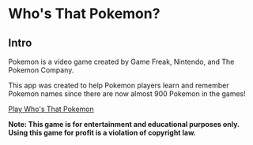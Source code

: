 # Who's That Pokemon?

## Intro
Pokemon is a video game created by Game Freak, Nintendo, and The Pokemon Company.

This app was created to help Pokemon players learn and remember
Pokemon names since there are now almost 900 Pokemon in the games!

[Play Who's That Pokemon](https://joshuasoave.github.io/pokemon/)

**Note: This game is for entertainment and educational purposes only. Using this game for profit is a violation of copyright law.** 